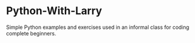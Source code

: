 # Python-With-Larry
Simple Python examples and exercises used in an informal class for coding complete beginners.
